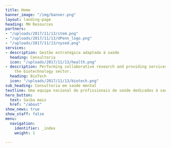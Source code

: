```yaml
---
title: Home
banner_image: "/img/banner.png"
layout: landing-page
heading: MH Resources
partners:
- "/uploads/2017/11/13/stem.png"
- "/uploads/2017/11/13/UPenn_logo.png"
- "/uploads/2017/11/13/nysed.png"
services:
- description: Gestão estratégica adaptada à saúde
  heading: Consultoria
  icon: "/uploads/2017/11/13/health.png"
- description: Performing collaborative research and providing services to support
    the biotechnology sector.
  heading: BioTech
  icon: "/uploads/2017/11/13/biotech.png"
sub_heading: Consultoria em saúde mental
textline: Uma equipa nacional de profissionais de saúde dedicados à saúde mental
hero_button:
  text: Saiba mais
  href: "/about"
show_news: true
show_staff: false
menu:
  navigation:
    identifier: _index
    weight: 1

---
```

